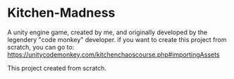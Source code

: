 # Kitchen-Madness
A unity engine game, created by me, and originally developed by the legendery "code monkey" developer.
if you want to create this project from scratch, you can go to: https://unitycodemonkey.com/kitchenchaoscourse.php#importingAssets

This project created from scratch.

